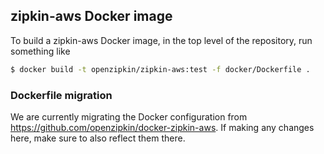 ## zipkin-aws Docker image

To build a zipkin-aws Docker image, in the top level of the repository, run something
like

```bash
$ docker build -t openzipkin/zipkin-aws:test -f docker/Dockerfile .
```

### Dockerfile migration

We are currently migrating the Docker configuration from https://github.com/openzipkin/docker-zipkin-aws.
If making any changes here, make sure to also reflect them there.
